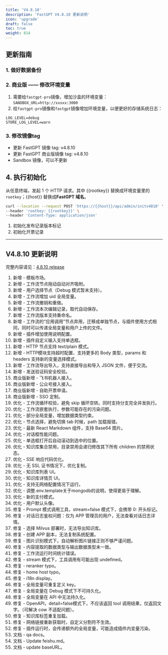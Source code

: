 ```yaml
---
title: 'V4.8.10'
description: 'FastGPT V4.8.10 更新说明'
icon: 'upgrade'
draft: false
toc: true
weight: 814
---
```


## 更新指南

### 1. 做好数据备份


### 2. 商业版 —— 修改环境变量

1. 需要给`fastgpt-pro`镜像，增加沙盒的环境变量：`SANDBOX_URL=http://xxxxx:3000`
2. 给`fastgpt-pro`镜像和`fastgpt`镜像增加环境变量，以便更好的存储系统日志：

```
LOG_LEVEL=debug
STORE_LOG_LEVEL=warn
```

### 3. 修改镜像tag

- 更新 FastGPT 镜像 tag: v4.8.10
- 更新 FastGPT 商业版镜像 tag: v4.8.10
- Sandbox 镜像，可以不更新

## 4. 执行初始化

从任意终端，发起 1 个 HTTP 请求。其中 {{rootkey}} 替换成环境变量里的 `rootkey`；{{host}} 替换成**FastGPT 域名**。

```bash
curl --location --request POST 'https://{{host}}/api/admin/initv4810' \
--header 'rootkey: {{rootkey}}' \
--header 'Content-Type: application/json'
```

1. 初始化发布记录版本标记
2. 初始化开票记录

-------

## V4.8.10 更新说明

完整内容请见：[4.8.10 release](https://github.com/labring/FastGPT/releases/tag/v4.8.10)

1. 新增 - 模板市场。
2. 新增 - 工作流节点拖动自动对齐吸附。
3. 新增 - 用户选择节点（Debug 模式暂未支持）。
4. 新增 - 工作流增加 uid 全局变量。
5. 新增 - 工作流撤销和重做。
6. 新增 - 工作流本次编辑记录，取代自动保存。
7. 新增 - 工作流版本支持重命名。
8. 新增 - 工作流的“应用调用”节点弃用，迁移成单独节点，与插件使用方式相同，同时可以传递全局变量和用户上传的文件。
9. 新增 - 插件增加使用说明配置。
10. 新增 - 插件自定义输入支持单选框。
11. 新增 - HTTP 节点支持 text/plain 模式。
12. 新增 - HTTP模块支持超时配置、支持更多的 Body 类型，params 和 headers 支持新的变量选择模式。
13. 新增 - 工作流导出导入，支持直接导出和导入 JSON 文件，便于交流。
14. 新增 - 发送验证码安全校验。
15. 商业版新增 - 飞书机器人接入。
16. 商业版新增 - 公众号接入接入。
17. 商业版新增 - 自助开票申请。
18. 商业版新增 - SSO 定制。
19. 优化 - 工作流循环校验，避免 skip 循环空转。同时支持分支完全并发执行。
20. 优化 - 工作流嵌套执行，参数可能存在的污染问题。
21. 优化 - 部分全局变量，增加数据类型约束。
22. 优化 - 节点选择，避免切换 tab 时候，path 加载报错。
23. 优化 - 最新 React Markdown 组件，支持 Base64 图片。
24. 优化 - 对话框性能问题。
25. 优化 - 单选框打开后自动滚动到选中的位置。
26. 优化 - 知识库集合禁用，目录禁用会递归修改其下所有 children 的禁用状态。
27. 优化 - SSE 响应代码优化。
28. 优化 - 无 SSL 证书情况下，优化复制。
29. 优化 - 知识库列表 UI。
30. 优化 - 知识库详情页 UI。
31. 优化 - 支持无网络配置情况下运行。
32. 优化 - 调整.env.template关于mongodb的说明，使得更易于理解。
33. 优化 - 新的支付模式。
34. 优化 - 用户默认头像。
35. 修复 - Prompt 模式调用工具，stream=false 模式下，会携带 0: 开头标记。
36. 修复 - 对话日志鉴权问题：仅为 APP 管理员的用户，无法查看对话日志详情。
37. 修复 - 选择 Milvus 部署时，无法导出知识库。
38. 修复 - 创建 APP 副本，无法复制系统配置。
39. 修复 - 图片识别模式下，自动解析图片链接正则不够严谨问题。
40. 修复 - 内容提取的数据类型与输出数据类型未一致。
41. 修复 - 工作流运行时间统计错误。
42. 修复 - stream 模式下，工具调用有可能出现 undefined。
43. 修复 - reranker typo。
44. 修复 - home host typo。
45. 修复 - i18n display。
46. 修复 - 全局变量可重复定义 key。
47. 修复 - 全局变量在 Debug 模式下不可持久化。
48. 修复 - 全局变量在 API 中无法持久化。
49. 修复 - OpenAPI，detail=false模式下，不应该返回 tool 调用结果，仅返回文字。（可解决 cow 不适配问题）。
50. 修复 - 知识库标签重复加载。
51. 修复 - 网络链接重新获取时，自定义分割符不生效。
52. 修复 - 插件运行时，会传递额外的全局变量，可能造成插件内变量污染。
53. 文档 - qa docs。
54. 文档 - Update feishu.md。
55. 文档 - update baseURL。
